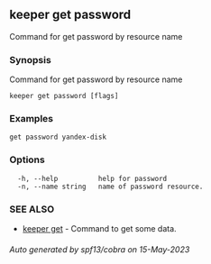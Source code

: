 ## keeper get password

Command for get password by resource name

### Synopsis

Command for get password by resource name

```
keeper get password [flags]
```

### Examples

```
get password yandex-disk
```

### Options

```
  -h, --help          help for password
  -n, --name string   name of password resource.
```

### SEE ALSO

* [keeper get](keeper_get.md)	 - Command to get some data.

###### Auto generated by spf13/cobra on 15-May-2023
